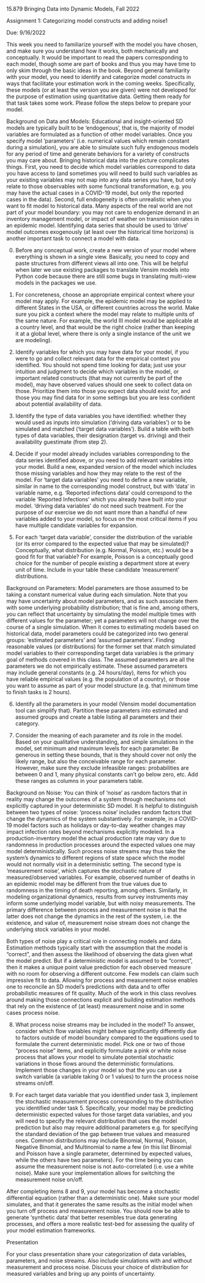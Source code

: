 15.879 Bringing Data into Dynamic Models, Fall 2022 

Assignment 1: Categorizing model constructs and adding noise1 

Due: 9/16/2022 

This week you need to familiarize yourself with the model you have chosen, and make sure you understand how it works, both mechanically and conceptually. It would be important to read the papers corresponding to each model, though some are part of books and thus you may have time to only skim through the basic ideas in the book. Beyond general familiarity with your model, you need to identify and categorize model constructs in ways that facilitate your estimation work in the coming weeks. Specifically, these models (or at least the version you are given) were not developed for the purpose of estimation using quantitative data. Getting them ready for that task takes some work. Please follow the steps below to prepare your model. 

Background on Data and Models: Educational and insight-oriented SD models are typically built to be ‘endogenous’, that is, the majority of model variables are formulated as a function of other model variables. Once you specify model ‘parameters’ (i.e. numerical values which remain constant during a simulation), you are able to simulate such fully endogenous models for any period of time and generate behaviors for a variety of constructs you may care about. Bringing historical data into the picture complicates things. First, you need to decide which model variables correspond to data you have access to (and sometimes you will need to build such variables as your existing variables may not map into any data series you have, but only relate to those observables with some functional transformation, e.g. you may have the actual cases in a COVID-19 model, but only the reported cases in the data). Second, full endogeneity is often unrealistic when you want to fit model to historical data. Many aspects of the real world are not part of your model boundary: you may not care to endogenize demand in an inventory management model, or impact of weather on transmission rates in an epidemic model. Identifying data series that should be used to ‘drive’ model outcomes exogenously (at least over the historical time horizons) is another important task to connect a model with data.  

0.  Before any conceptual work, create a new version of your model where everything is shown in a single view. Basically, you need to copy and paste structures from different views all into one. This will be helpful when later we use existing packages to translate Vensim models into Python code because there are still some bugs in translating multi-view models in the packages we use.  
    

1.  For concreteness, choose an appropriate empirical context where your model may apply. For example, the epidemic model may be applied to different States in the USA, or different countries across the world. Make sure you pick a context where the model may relate to multiple units of the same nature. For example, the world III model would be applicable at a country level, and that would be the right choice (rather than keeping it at a global level, where there is only a single instance of the unit we are modeling).  
    

2.  Identify variables for which you may have data for your model, if you were to go and collect relevant data for the empirical context you identified. You should not spend time looking for data; just use your intuition and judgment to decide which variables in the model, or important related constructs (that may not currently be part of the model), may have observed values should one seek to collect data on those. Prioritize them into those you expect data should exist for, and those you may find data for in some settings but you are less confident about potential availability of data.  
    

3.  Identify the type of data variables you have identified: whether they would used as inputs into simulation (‘driving data variables’) or to be simulated and matched (‘target data variables’). Build a table with both types of data variables, their designation (target vs. driving) and their availability guestimate (from step 2). 
    

4.  Decide if your model already includes variables corresponding to the data series identified above, or you need to add relevant variables into your model. Build a new, expanded version of the model which includes those missing variables and how they may relate to the rest of the model. For ‘target data variables’ you need to define a new variable, similar in name to the corresponding model construct, but with ‘data’ in variable name, e.g. ‘Reported infections data’ could correspond to the variable ‘Reported Infections’ which you already have built into your model. ‘driving data variables’ do not need such treatment. For the purpose of our exercise we do not want more than a handful of new variables added to your model, so focus on the most critical items if you have multiple candidate variables for expansion.  
    

5.  For each ‘target data variable’, consider the distribution of the variable (or its error compared to the expected value that may be simulated)? Conceptually, what distribution (e.g. Normal, Poisson, etc.) would be a good fit for that variable? For example, Poisson is a conceptually good choice for the number of people existing a department store at every unit of time. Include in your table these candidate ‘measurement’ distributions. 
    

Background on Parameters: Model parameters are those assumed to be taking a constant numerical value during each simulation. Note that you may have uncertainty about model parameters, and as such associate them with some underlying probability distribution; that is fine and, among others, you can reflect that uncertainty by simulating the model multiple times with different values for the parameter; yet a parameters will not change over the course of a single simulation. When it comes to estimating models based on historical data, model parameters could be categorized into two general groups: ‘estimated parameters’ and ‘assumed parameters’. Finding reasonable values (or distributions) for the former set that match simulated model variables to their corresponding target data variables is the primary goal of methods covered in this class. The assumed parameters are all the parameters we do not empirically estimate. These assumed parameters may include general constants (e.g. 24 hours/day), items for which you have reliable empirical values (e.g. the population of a country), or those you want to assume as part of your model structure (e.g. that minimum time to finish tasks is 2 hours).  

6.  Identify all the parameters in your model (Vensim model documentation tool can simplify that). Partition these parameters into estimated and assumed groups and create a table listing all parameters and their category. 
    

7.  Consider the meaning of each parameter and its role in the model. Based on your qualitative understanding, and simple simulations in the model, set minimum and maximum levels for each parameter. Be generous in setting these bounds, that is they should cover not only the likely range, but also the conceivable range for each parameter. However, make sure they exclude infeasible ranges: probabilities are between 0 and 1, many physical constants can’t go below zero, etc. Add these ranges as columns in your parameters table. 
    

Background on Noise: You can think of ‘noise’ as random factors that in reality may change the outcomes of a system through mechanisms not explicitly captured in your deterministic SD model. It is helpful to distinguish between two types of noise: ‘process noise’ includes random factors that change the dynamics of the system substantively. For example, in a COVID-19 model factors such as holidays or day-to-day weather changes may impact infection rates beyond mechanisms explicitly modeled. In a production-inventory model the actual production rate may vary due to randomness in production processes around the expected values one may model deterministically. Such process noise streams may thus take the system’s dynamics to different regions of state space which the model would not normally visit in a deterministic setting. The second type is ‘measurement noise’, which captures the stochastic nature of measured/observed variables. For example, observed number of deaths in an epidemic model may be different from the true values due to randomness in the timing of death reporting, among others. Similarly, in modeling organizational dynamics, results from survey instruments may inform some underlying model variable, but with noisy measurements. The primary difference between process and measurement noise is that the latter does not change the dynamics in the rest of the system, i.e. the existence, and value of, measurement noise stream does not change the underlying stock variables in your model. 

Both types of noise play a critical role in connecting models and data. Estimation methods typically start with the assumption that the model is “correct”, and then assess the likelihood of observing the data given what the model predict. But if a deterministic model is assumed to be “correct”, then it makes a unique point value prediction for each observed measure with no room for observing a different outcome. Few models can claim such impressive fit to data. Allowing for process and measurement noise enables one to reconcile an SD model’s predictions with data and to offer probabilistic measures of fit quality. Much of the work in this class revolves around making those connections explicit and building estimation methods that rely on the existence of (at least) measurement noise and in some cases process noise. 

8.  What process noise streams may be included in the model? To answer, consider which flow variables might behave significantly differently due to factors outside of model boundary compared to the equations used to formulate the current deterministic model. Pick one or two of those “process noise” items, and explicitly formulate a pink or white noise process that allows your model to simulate potential stochastic variations in those flows around the deterministic formulations. Implement those changes in your model so that the you can use a switch variable (a variable taking 0 or 1 values) to turn the process noise streams on/off.  
    

9.  For each target data variable that you identified under task 3, implement the stochastic measurement process corresponding to the distribution you identified under task 5. Specifically, your model may be predicting deterministic expected values for those target data variables, and you will need to specify the relevant distribution that uses the model prediction but also may require additional parameters e.g. for specifying the standard deviation of the gap between true values and measured ones. Common distributions may include Binomial, Normal, Poisson, Negative Binomial, and Multinomial to name a few (in this list Binomial and Poisson have a single parameter, determined by expected values, while the others have two parameters). For the time being you can assume the measurement noise is not auto-correlated (i.e. use a white noise). Make sure your implementation allows for switching the measurement noise on/off. 
    

After completing items 8 and 9, your model has become a stochastic differential equation (rather than a deterministic one). Make sure your model simulates, and that it generates the same results as the initial model when you turn off process and measurement noise. You should now be able to generate ‘synthetic data’ that better resembles true data generating processes, and offers a more realistic test-bed for assessing the quality of your model estimation frameworks.  

Presentation 

For your class presentation share your categorization of data variables, parameters, and noise streams. Also include simulations with and without measurement and process noise. Discuss your choice of distribution for measured variables and bring up any points of uncertainty.